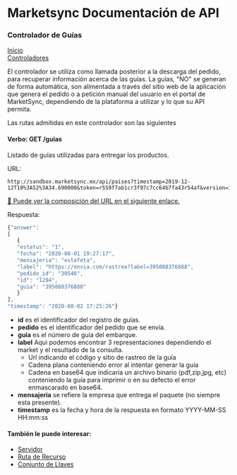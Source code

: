 # Marketsync Documentación de API 
### Controlador de Guías

[Inicio](https://github.com/hvalles/marketsync)  
[Controladores](https://github.com/hvalles/marketsync/blob/master/links/controller.md)

El controlador se utiliza como llamada posterior a la descarga del pedido, para recuperar información acerca de las guías. La guías, "NO" se generan de forma automática, son alimentada a través del sitio web de la aplicación que genera el pedido o a petición manual del usuario en el portal de MarketSync, dependiendo de
la plataforma a utilizar y lo que su API permita.

Las rutas admitidas en este controlador son las siguientes

#### Verbo: GET /guias

Listado de guías utilizadas para entregar los productos.

URL:
```HTTP
http://sandbox.marketsync.mx/api/paises?timestamp=2019-12-12T10%3A52%3A34.690000&token=r559f7ab1cr3f97c7cc64b7fa43r54af&version=1.0&orders=1080,1079&signature=5e111544f6d8519780daacf7804b25a9f4d4acb892e7e272b9b4ad1461fc507c
```

[:link: Puede ver la composición del URL en el siguiente enlace.](https://github.com/hvalles/marketsync/blob/master/links/url.md)

Respuesta:
```javascript
{"answer": 
[
   {
   "estatus": "1", 
   "fecha": "2020-08-01 19:27:17", 
   "mensajeria": "estafeta", 
   "label": "https://envia.com/rastreo?label=395088376888", 
   "pedido_id": "30546", 
   "id": "1294", 
   "guia": "395088376888"
   }
], 
"timestamp": "2020-08-02 17:25:26"}
```

- **id** es el identificador del registro de guías.
- **pedido** es el identificador del pedido que se envía.
- **guia** es el número de guía del embarque.
- **label** Aqui podemos encontrar 3 representaciones dependiendo el market y el resultado de la consulta.
    - Url indicando el código y sitio de rastreo de la guía
    - Cadena plana  conteniendo error al intentar generar la guía
    - Cadena en base64 que indicaría un archivo binario (pdf,zip,jpg, etc) conteniendo la guía para imprimir o en su defecto el error enmascarado en base64. 
- **mensajeria** se refiere la empresa que entrega el paquete (no siempre esta presente).
- **timestamp** es la fecha y hora de la respuesta en formato YYYY-MM-SS HH:mm:ss

#### También le puede interesar:

- [Servidor](https://github.com/hvalles/marketsync/blob/master/links/server.md)
- [Ruta de Recurso](https://github.com/hvalles/marketsync/blob/master/links/url.md)
- [Conjunto de Llaves](https://github.com/hvalles/marketsync/blob/master/links/keys.md)

